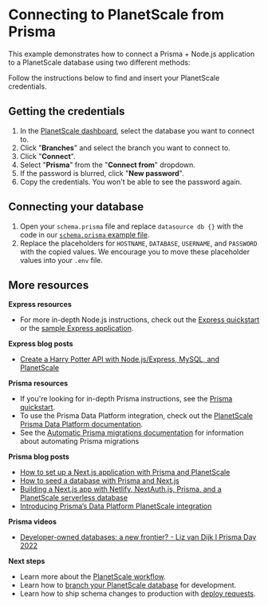 # Connecting to PlanetScale from Prisma

This example demonstrates how to connect a Prisma + Node.js application to a PlanetScale database using two different methods:

Follow the instructions below to find and insert your PlanetScale credentials.

## Getting the credentials

1. In the [PlanetScale dashboard](https://app.planetscale.com), select the database you want to connect to.
2. Click "**Branches**" and select the branch you want to connect to.
3. Click "**Connect**".
4. Select "**Prisma**" from the "**Connect from**" dropdown.
5. If the password is blurred, click "**New password**".
6. Copy the credentials. You won't be able to see the password again.

## Connecting your database

1. Open your `schema.prisma` file and replace `datasource db {}` with the code in our [`schema.prisma` example file](https://github.com/planetscale/connection-examples/blob/main/nodejs/prisma/schema.prisma).
2. Replace the placeholders for `HOSTNAME`, `DATABASE`, `USERNAME`, and `PASSWORD` with the copied values. We encourage you to move these placeholder values into your `.env` file.

## More resources

**Express resources**
- For more in-depth Node.js instructions, check out the [Express quickstart](https://planetscale.com/docs/tutorials/connect-nodejs-app) or the [sample Express application](https://github.com/planetscale/express-example).

**Express blog posts**
- [Create a Harry Potter API with Node.js/Express, MySQL, and PlanetScale](https://planetscale.com/blog/create-a-harry-potter-api-with-node-js-express-mysql-and-planetscale)

**Prisma resources**
- If you're looking for in-depth Prisma instructions, see the [Prisma quickstart](https://planetscale.com/docs/tutorials/prisma-quickstart).
- To use the Prisma Data Platform integration, check out the [PlanetScale Prisma Data Platform documentation](https://planetscale.com/docs/tutorials/prisma-data-platform-integration).
- See the [Automatic Prisma migrations documentation](https://planetscale.com/docs/tutorials/automatic-prisma-migrations) for information about automating Prisma migrations

**Prisma blog posts**

- [How to set up a Next.js application with Prisma and PlanetScale](https://planetscale.com/blog/how-to-setup-next-js-with-prisma-and-planetscale)
- [How to seed a database with Prisma and Next.js](https://planetscale.com/blog/how-to-seed-a-database-with-prisma-and-next-js)
- [Building a Next.js app with Netlify, NextAuth.js, Prisma, and a PlanetScale serverless database](https://planetscale.com/blog/nextjs-netlify-planetscale-starter-app)
- [Introducing Prisma’s Data Platform PlanetScale integration](https://planetscale.com/blog/planetscale-mysql-database-on-prisma-platform)

**Prisma videos**
- [Developer-owned databases: a new frontier? - Liz van Dijk I Prisma Day 2022](https://www.youtube.com/watch?v=HDclqWeYt5M)

**Next steps**

- Learn more about the [PlanetScale workflow](https://planetscale.com/docs/concepts/planetscale-workflow).
- Learn how to [branch your PlanetScale database](https://planetscale.com/docs/concepts/branching) for development.
- Learn how to ship schema changes to production with [deploy requests](https://planetscale.com/docs/concepts/deploy-requests).

